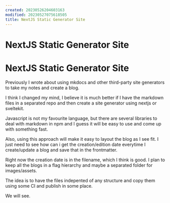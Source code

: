 ```yaml
---
created: 20230526204603163
modified: 20230527075618505
title: NextJS Static Generator Site
---
```


# NextJS Static Generator Site

# NextJS Static Generator Site

Previously I wrote about using mkdocs and other third-party site generators to
take my notes and create a blog.

I think I changed my mind, I believe it is much better if I have the markdown
files in a separated repo and then create a site generator using nextjs or
sveltekit. 

Javascript is not my favourite language, but there are several libraries to
deal with markdown in npm and I guess it will be easy to use and come up with
something fast.

Also, using this approach will make it easy to layout the blog as I see fit. I
just need to see how can i get the creation/edition date everytime I
create/update a blog and save that in the frontmatter.

Right now the creation date is in the filename, which I think is good. I plan
to keep all the blogs in a flag hierarchy and maybe a separated folder for
images/assets.

The idea is to have the files indepented of any structure and copy them using
some CI and publish in some place.

We will see.
